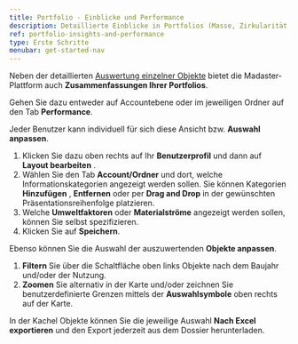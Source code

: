 ```yaml
---
title: Portfolio - Einblicke und Performance
description: Detaillierte Einblicke in Portfolios (Masse, Zirkularität, Umwelt und Rohstoffrestwert)
ref: portfolio-insights-and-performance
type: Erste Schritte
menubar: get-started-nav
---
```


Neben der detaillierten <a href="/ch/de/get-started/object-insights-and-performance" target="_blank">Auswertung einzelner Objekte</a> bietet die Madaster-Plattform auch **Zusammenfassungen Ihrer Portfolios**.
 
Gehen Sie dazu entweder auf Accountebene oder im jeweiligen Ordner auf den Tab **Performance**.

Jeder Benutzer kann individuell für sich diese Ansicht bzw. **Auswahl anpassen**.
1. Klicken Sie dazu oben rechts auf Ihr **Benutzerprofil** <iconify-icon inline icon='mdi-account-circle-outline'/> und dann auf **Layout bearbeiten** <iconify-icon inline icon='mdi-view-dashboard-edit-outline'/>.
2. Wählen Sie den Tab **Account/Ordner** und dort, welche Informationskategorien angezeigt werden sollen. Sie können Kategorien **Hinzufügen** <iconify-icon inline icon='mdi-plus'/>, **Entfernen** <iconify-icon inline icon='mdi-close'/> oder per **Drag and Drop** <iconify-icon inline icon='mdi-drag-horizontal-variant'/> in der gewünschten Präsentationsreihenfolge platzieren.
3. Welche **Umweltfaktoren** oder **Materialströme** angezeigt werden sollen, können Sie selbst spezifizieren.
4. Klicken Sie auf **Speichern**.

Ebenso können Sie die Auswahl der auszuwertenden **Objekte anpassen**.
1. **Filtern** <iconify-icon inline icon='mdi-filter-outline'/> Sie über die Schaltfläche oben links Objekte nach dem Baujahr und/oder der Nutzung.
2. **Zoomen** Sie alternativ in der Karte und/oder zeichnen Sie benutzerdefinierte Grenzen mittels der **Auswahlsymbole** <iconify-icon inline icon='mdi-pentagon'/> <iconify-icon inline icon='mdi-square'/> <iconify-icon inline icon='mdi-circle'/> oben rechts auf der Karte.
    
In der Kachel Objekte können Sie die jeweilige Auswahl **Nach Excel exportieren** und den Export jederzeit aus dem Dossier herunterladen.